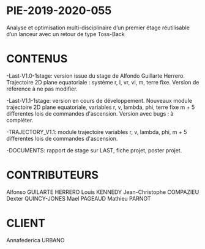 # PIE-2019-2020-055
Analyse et optimisation multi-disciplinaire d’un premier étage réutilisable d’un lanceur avec un retour de type Toss-Back

# CONTENUS
-Last-V1.0-1stage: version issue du stage de Alfondo Guillarte Herrero. Trajectoire 2D plane equatoriale : système r, l, vr, vl, m, terre fixe. Version de réference à ne pas modifier.

-Last-V1.1-1stage: version en cours de développement. Nouveaux module trajectoire 2D plane equatoriale, variables r, v, lambda, phi, terre fixe m + 5 differentes lois de commandes d'ascension. Version avec bugs : à compléter.

-TRAJECTORY_V1.1: module trajectoire variables r, v, lambda, phi, m + 5 differentes lois de commandes d'ascension.

-DOCUMENTS: rapport de stage sur LAST, fiche projet, poster projet.

# CONTRIBUTEURS
Alfonso GUILARTE HERRERO
Louis KENNEDY
Jean-Christophe COMPAZIEU
Dexter QUINCY-JONES
Mael PAGEAUD
Mathieu PARNOT 

# CLIENT
Annafederica URBANO 
